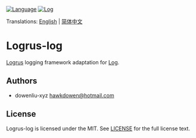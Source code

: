 [![Language](https://img.shields.io/badge/Language-Go-blue.svg)](https://golang.org/)
[![Log](https://github.com/go-kita/logrus-log/actions/workflows/log.ci.yaml/badge.svg)](https://github.com/go-kita/logrus-log/actions/workflows/log.ci.yaml)

Translations: [English](README.md) | [简体中文](README.zh_CN.md)

# Logrus-log

[Logrus](https://github.com/sirupsen/logrus) logging framework adaptation for [Log](https://github.com/go-kita/log).

## Authors
- dowenliu-xyz <hawkdowen@hotmail.com>

## License
Logrus-log is licensed under the MIT.
See [LICENSE](LICENSE) for the full license text.